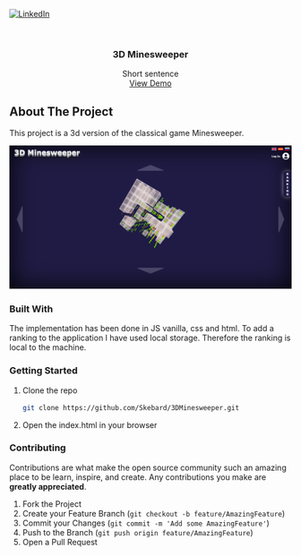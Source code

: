 
[![LinkedIn][linkedin-shield]][linkedin-url]



<!-- PROJECT LOGO -->
<br />
<p align="center">


  <h3 align="center">3D Minesweeper</h3>

  <p align="center">
    Short sentence
    <br />
    <a href="https://tonijorda.com/myProjects/vanillaJS/3DMinesweeper">View Demo</a>

  </p>
</p>






<!-- ABOUT THE PROJECT -->
## About The Project
This project is a 3d version of the classical game Minesweeper.

![Screenshot](Images/documentation/fullpage.png)



### Built With

The implementation has been done in JS vanilla, css and html. To add a ranking to the application I have used local storage. Therefore the ranking is local to the machine.



<!-- GETTING STARTED -->
###  Getting Started


1. Clone the repo
   ```sh
   git clone https://github.com/Skebard/3DMinesweeper.git
   ```
2. Open the index.html in your browser


<!-- CONTRIBUTING -->
### Contributing

Contributions are what make the open source community such an amazing place to be learn, inspire, and create. Any contributions you make are **greatly appreciated**.

1. Fork the Project
2. Create your Feature Branch (`git checkout -b feature/AmazingFeature`)
3. Commit your Changes (`git commit -m 'Add some AmazingFeature'`)
4. Push to the Branch (`git push origin feature/AmazingFeature`)
5. Open a Pull Request










[linkedin-shield]: https://img.shields.io/badge/-LinkedIn-black.svg?style=for-the-badge&logo=linkedin&colorB=555
[linkedin-url]: http://www.linkedin.com/in/tjorda
